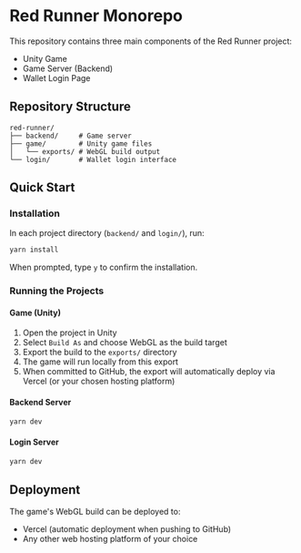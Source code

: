 # Red Runner Monorepo

This repository contains three main components of the Red Runner project:
- Unity Game
- Game Server (Backend)
- Wallet Login Page

## Repository Structure

```
red-runner/
├── backend/     # Game server
├── game/        # Unity game files
│   └── exports/ # WebGL build output
└── login/       # Wallet login interface
```

## Quick Start

### Installation

In each project directory (`backend/` and `login/`), run:

```bash
yarn install
```

When prompted, type `y` to confirm the installation.

### Running the Projects

#### Game (Unity)
1. Open the project in Unity
2. Select `Build As` and choose WebGL as the build target
3. Export the build to the `exports/` directory
4. The game will run locally from this export
5. When committed to GitHub, the export will automatically deploy via Vercel (or your chosen hosting platform)

#### Backend Server
```bash
yarn dev
```

#### Login Server
```bash
yarn dev
```

## Deployment

The game's WebGL build can be deployed to:
- Vercel (automatic deployment when pushing to GitHub)
- Any other web hosting platform of your choice

